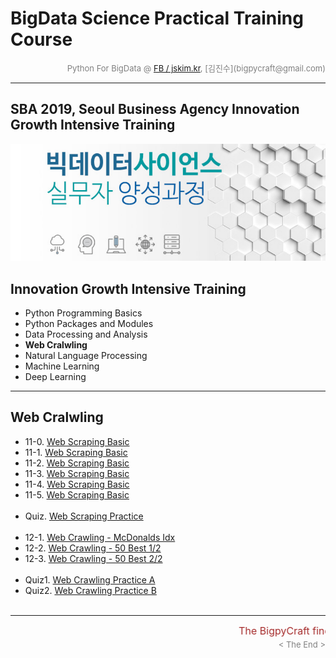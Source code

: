 
# BigData Science Practical Training Course

<div align='right'><font size=2 color='gray'>Python For BigData @ <font color='blue'><a href='https://www.facebook.com/jskim.kr'>FB / jskim.kr</a></font>, [김진수](bigpycraft@gmail.com)</font></div>
<hr>

## SBA 2019, Seoul Business Agency Innovation Growth Intensive Training

<img src="../images/img_main_front.png">

## Innovation Growth Intensive Training
- Python Programming Basics
- Python Packages and Modules
- Data Processing and Analysis
- <b>Web Cralwling</b>
- Natural Language Processing
- Machine Learning
- Deep Learning

<hr>

## Web Cralwling

- 11-0. [Web Scraping Basic           ][E5100]
- 11-1. [Web Scraping Basic           ][E5111]
- 11-2. [Web Scraping Basic           ][E5112]
- 11-3. [Web Scraping Basic           ][E5113]
- 11-4. [Web Scraping Basic           ][E5114]
- 11-5. [Web Scraping Basic           ][E5115]
<br/><br/>
- Quiz. [Web Scraping Practice        ][E5200]
<br/><br/>
- 12-1. [Web Crawling - McDonalds Idx ][E5410]
- 12-2. [Web Crawling - 50 Best 1/2   ][E5310]
- 12-3. [Web Crawling - 50 Best 2/2   ][E5320]
<br/><br/>
- Quiz1. [Web Crawling Practice A  ][E5400]
- Quiz2. [Web Crawling Practice B  ][E5300]
<br/><br/>


[E5100]:  https://htmlpreview.github.io/?https://github.com/lukejskim/sba19-seoulit/blob/master/notebook/html/BPC_E510_Web_Scraping_Basics_ver2.html            "Go D4110"
[E5111]:  https://htmlpreview.github.io/?https://github.com/lukejskim/sba19-seoulit/blob/master/notebook/html/BPC_E511_Web_Scraping_Basic_1.html                "Go D4120"
[E5112]:  https://htmlpreview.github.io/?https://github.com/lukejskim/sba19-seoulit/blob/master/notebook/html/BPC_E511_Web_Scraping_Basic_2.html                "Go D4130"
[E5113]:  https://htmlpreview.github.io/?https://github.com/lukejskim/sba19-seoulit/blob/master/notebook/html/BPC_E511_Web_Scraping_Basic_3.html                "Go D4200"
[E5114]:  https://htmlpreview.github.io/?https://github.com/lukejskim/sba19-seoulit/blob/master/notebook/html/BPC_E511_Web_Scraping_Basic_4.html                "Go D4210"
[E5115]:  https://htmlpreview.github.io/?https://github.com/lukejskim/sba19-seoulit/blob/master/notebook/html/BPC_E511_Web_Scraping_Basic_5.html                "Go D4220"
[E5200]:  https://htmlpreview.github.io/?https://github.com/lukejskim/sba19-seoulit/blob/master/notebook/html/BPC_E520_Web_Scraping_Quiz.html                   "Go D4230"
[E5210]:  https://htmlpreview.github.io/?https://github.com/lukejskim/sba19-seoulit/blob/master/notebook/html/BPC_E521_Crawling_Music_Ranking1_ver4.html        "Go D4240"
[E5220]:  https://htmlpreview.github.io/?https://github.com/lukejskim/sba19-seoulit/blob/master/notebook/html/BPC_E522_Crawling_Movie_Ranking2_ver4.html        "Go D4250"
[E5300]:  https://htmlpreview.github.io/?https://github.com/lukejskim/sba19-seoulit/blob/master/notebook/html/BPC_E530_Web_Crawling_Quiz.html                   "Go P4_01"
[E5310]:  https://htmlpreview.github.io/?https://github.com/lukejskim/sba19-seoulit/blob/master/notebook/html/BPC_E531_Web_Crawling1_ver3.html                  "Go P4_02"
[E5320]:  https://htmlpreview.github.io/?https://github.com/lukejskim/sba19-seoulit/blob/master/notebook/html/BPC_E532_Web_Crawling2_ver3.html                  "Go D4300"
[E5400]:  https://htmlpreview.github.io/?https://github.com/lukejskim/sba19-seoulit/blob/master/notebook/html/BPC_E540_Seoul_McDonalds_idx_Quiz.html            "Go D4310"
[E5410]:  https://htmlpreview.github.io/?https://github.com/lukejskim/sba19-seoulit/blob/master/notebook/html/BPC_E541_Seoul_McDonalds_idx_ver4.html            "Go D4323"


<hr>
<marquee><font size=3 color='brown'>The BigpyCraft find the information to design valuable society with Technology & Craft.</font></marquee>
<div align='right'><font size=2 color='gray'> &lt; The End &gt; </font></div>
